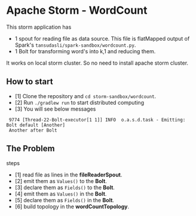 # Apache Storm - WordCount

This storm application has
* 1 spout for reading file as data source. This file is flatMapped output of Spark's `tansudasli/spark-sandbox/wordcount.py`. 
* 1 Bolt for transforming word's into k,1 and reducing them.

It works on local storm cluster. So no need to install apache storm cluster.

## How to start
- [1] Clone the repository and `cd storm-sandbox/wordcount`.
- [2] Run `./gradlew run` to start distributed computing
- [3] You will see below messages
 ```
  9774 [Thread-22-Bolt-executor[1 1]] INFO  o.a.s.d.task - Emitting: Bolt default [Another]
  Another after Bolt
  ```
  
## The Problem

steps
- [1] read file as lines in the **fileReaderSpout**.  
- [2] emit them as `Values()` to the **Bolt**.
- [3] declare them as `Fields()` to the **Bolt**.
- [4] emit them as `Values()` in the **Bolt**.
- [5] declare them as `Fields()` in the **Bolt**.
- [6] build topology in the **wordCountTopology**.

